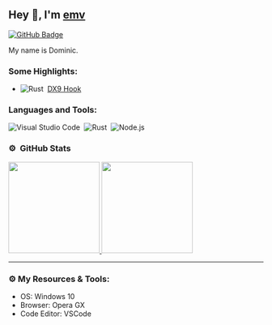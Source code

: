 ## Hey 👋, I'm [emv](https://github.com/resorted)

[![GitHub Badge](https://img.shields.io/badge/-GitHub-ffffff?style=flat-square&logo=Github&logoColor=black)](https://github.com/resorted)


My name is Dominic.




### Some Highlights:

- ![Rust](https://img.shields.io/badge/-RustLang-333333?logo=Rust&style=flat)&nbsp; [DX9 Hook](https://github.com/resorted/rust-dx9-imgui)




### Languages and Tools:
![Visual Studio Code](https://img.shields.io/badge/-Visual%20Studio%20Code-333333?style=flat&logo=visual-studio-code&logoColor=007ACC)&nbsp;
![Rust](https://img.shields.io/badge/-RustLang-333333?logo=Rust&style=flat)&nbsp;
![Node.js](https://img.shields.io/badge/-Node.js-333333?style=flat&logo=node.js)&nbsp;

### ⚙️ &nbsp;GitHub Stats

<p align="left">
<a href="https://github.com/resorted">
  <img height="180em" src="https://github-readme-stats-eight-theta.vercel.app/api?username=resorted&show_icons=true&theme=react&include_all_commits=true&count_private=true"/>
  <img height="180em" src="https://github-readme-stats-eight-theta.vercel.app/api/top-langs/?username=resorted&layout=compact&langs_count=8&theme=react"/>
</a>
</p>

---

### ⚙️ My Resources & Tools:

- OS: Windows 10
- Browser: Opera GX
- Code Editor: VSCode 
